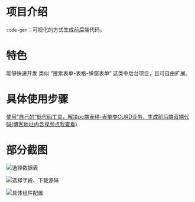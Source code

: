 # **项目介绍**
`code-gen`：可视化的方式生成前后端代码。
# **特色**
能够快速开发 类似 “搜索表单-表格-弹窗表单” 这类中后台项目，且可自由扩展。

# **具体使用步骤**

[使用”自己的“低代码工具，解决pc端表格-表单类CURD业务，生成前后端双端代码(博客地址内含视频点我查看)](https://segmentfault.com/a/1190000040336822)

# 部分截图

![选择数据表](https://z3.ax1x.com/2021/07/07/RHfavQ.png)

![选择字段、下载源码](https://z3.ax1x.com/2021/07/07/RHfwuj.png)

![具体组件配置](https://z3.ax1x.com/2021/07/07/RHfUgg.png)

